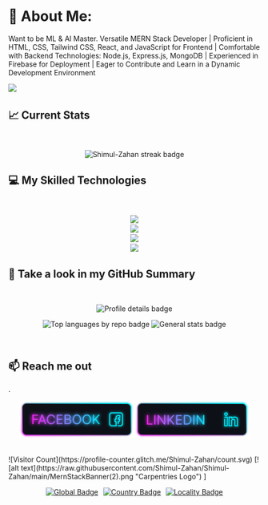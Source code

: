 # 💫 About Me:
Want to be ML & AI Master.
Versatile MERN Stack Developer | Proficient in HTML, CSS, Tailwind CSS, React, and JavaScript for Frontend | Comfortable with Backend Technologies: Node.js, Express.js, MongoDB | Experienced in Firebase for Deployment | Eager to Contribute and Learn in a Dynamic Development Environment

![](https://komarev.com/ghpvc/?username=Shimul-Zahan&color=blueviolet)

## :chart_with_upwards_trend: Current Stats

<br />
<p align="center">
  <img width="70%" src="https://github-readme-streak-stats.herokuapp.com?user=Shimul-Zahan&theme=nightowl" alt="Shimul-Zahan streak badge"/>
</p>

## :computer: My Skilled Technologies

<br>
<p align="center">
  <a href="https://skillicons.dev">
    <img src="https://skillicons.dev/icons?i=html,css,js,tailwind,materialui,nextjs" />
    <br>
    <img src="https://skillicons.dev/icons?i=react,nodejs,expressjs,mongodb,nestjs" />
    <br>
    <img src="https://skillicons.dev/icons?i=firebase,c,cpp,php" />
    <br />
    <img src="https://skillicons.dev/icons?i=figma,laravel,redux" />
  </a>
</p>


## :eyes: Take a look in my GitHub Summary
<br />
<p align="center">
  <img src="http://github-profile-summary-cards.vercel.app/api/cards/profile-details?username=Shimul-Zahan&theme=tokyonight" alt="Profile details badge"/>
</p>

<p align="center">
  <img src="http://github-profile-summary-cards.vercel.app/api/cards/repos-per-language?username=Shimul-Zahan&theme=tokyonight" alt="Top languages by repo badge"/>
  <img src="http://github-profile-summary-cards.vercel.app/api/cards/stats?username=Shimul-Zahan&theme=tokyonight" alt="General stats badge"/>
</p>

<br>

## :mailbox: Reach me out
.<div align="center">[<img height="75" src="https://raw.githubusercontent.com/Shimul-Zahan/Shimul-Zahan/main/Facebook.png">](https://www.facebook.com/shimul.zahan.9)[<img height="75" src="https://raw.githubusercontent.com/Shimul-Zahan/Shimul-Zahan/main/Linkedin.png">](https://www.linkedin.com/in/shimul-zahan-b5035427b/)
</div>
<br />
![Visitor Count](https://profile-counter.glitch.me/Shimul-Zahan/count.svg)
[![alt text](https://raw.githubusercontent.com/Shimul-Zahan/Shimul-Zahan/main/MernStackBanner(2).png "Carpentries Logo") ]

<div style="display: flex; justify-content: center; align-items: center; gap: 10px;">

[![Global Badge](https://stardev.io/developers/Shimul-Zahan/badge/languages/global.svg)](https://stardev.io/developers/Shimul-Zahan)

[![Country Badge](https://stardev.io/developers/Shimul-Zahan/badge/languages/country.svg)](https://stardev.io/developers/Shimul-Zahan)

[![Locality Badge](https://stardev.io/developers/Shimul-Zahan/badge/languages/locality.svg)](https://stardev.io/developers/Shimul-Zahan)

</div>

